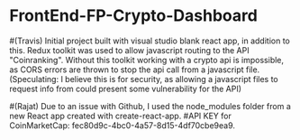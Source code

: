 # FrontEnd-FP-Crypto-Dashboard
#(Travis) Initial project built with visual studio blank react app, in addition to this. Redux toolkit was used to allow javascript routing to the API "Coinranking". Without this toolkit working with a crypto api is impossible, as CORS errors are thrown to stop the api call from a javascript file. (Speculating: I believe this is for security, as allowing a javascript files to request info from could present some vulnerability for the API)

#(Rajat) Due to an issue with Github, I used the node_modules folder from a new React app created with create-react-app. 
#API KEY for CoinMarketCap: fec80d9c-4bc0-4a57-8d15-4df70cbe9ea9.

